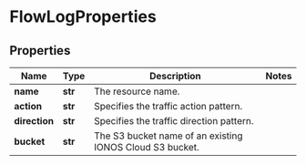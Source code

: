# FlowLogProperties

## Properties
| Name | Type | Description | Notes |
| ------------ | ------------- | ------------- | ------------- |
| **name** | **str** | The resource name. |  |
| **action** | **str** | Specifies the traffic action pattern. |  |
| **direction** | **str** | Specifies the traffic direction pattern. |  |
| **bucket** | **str** | The S3 bucket name of an existing IONOS Cloud S3 bucket. |  |


